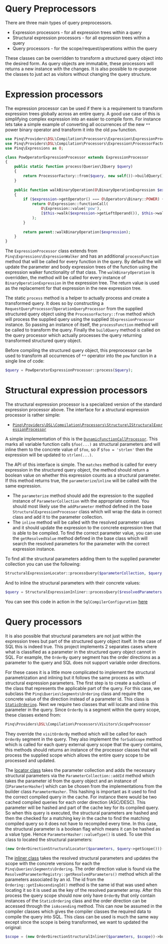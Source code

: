 Query Preprocessors
===================

There are three main types of query preprocessors.

 - Expression processors - for all expression trees within a query
 - Structural expression processors - for all expression trees within a query
 - Query processors - for the scope/request/operations within the query
 
These classes can be overridden to transform a structured query object into the desired
form. As query objects are immutable, these processors will returns a new instance with
the changes. It is also possible to re-purpose the classes to just act as visitors without
changing the query structure.

Expression processors
=====================

The expression processor can be used if there is a requirement to transform expression trees
globally across an entire query. A good use case of this is simplifying complex expression
into an easier to compile form. For instance lets take a simple example of converting all
occurrences of the new `**` power binary operator and transform it into the old `pow` function.

```php
use Pinq\Providers\DSL\Compilation\Processors\Expression\ExpressionProcessor;
use Pinq\Providers\DSL\Compilation\Processors\Expression\ProcessorFactory;
use Pinq\Expressions as O;

class PowOperatorExpressionProcessor extends ExpressionProcessor
{
    public static function process(Queries\IQuery $query)
    {
        return ProcessorFactory::from($query, new self())->buildQuery();
    }
    
    public function walkBinaryOperation(O\BinaryOperationExpression $expression)
    {
        if ($expression->getOperator() === O\Operators\Binary::POWER) {
            return O\Expression::functionCall(
                O\Expression::value('pow'),
                [$this->walk($expression->getLeftOperand()), $this->walk($expression->getRightOperand())]
            );
        } 
        
        return parent::walkBinaryOperation($expression);
    }
}
```

The `ExpressionProcessor` class extends from `Pinq\Expressions\ExpressionWalker` and
has an additional `processFunction` method that will be called for every function in
the query. By default the will update the parameter and body expression trees of the function
using the expression walker functionality of that class. The `walkBinaryOperation` is
overridden, the method will be called for every instance of `BinaryOperationExpression`
in the expression tree. The return value is used as the replacement for that expression
in the new expression tree.

The static `process` method is a helper to actually process and create a transformed query.
It does so by constructing a `RequestQueryProcessor`/`OperationQueryProcessor` from the supplied
structured query object using the `ProcessorFactory::from` method which will process the supplied
query using the supplied `IExpressionProcessor` instance. So passing an instance of itself, the
`processFunction` method will be called to transform the query. Finally the `buildQuery` method
is called on the query processor which actually processes the query returning transformed structured
query object.

Before compiling the structured query object, this preprocessor can be used to transform all occurrences
of `**` operator into the `pow` function in a single line of code:

```php
$query = PowOperatorExpressionProcessor::process($query);
```

Structural expression processors
================================

The structural expression processor is a specialized version of the standard expression
processor above. The interface for a structural expression processor is rather simple:

 - [`Pinq\Providers\DSL\Compilation\Processors\Structure\IStructuralExpressionProcessor`][1]

A simple implementation of this is the [`DynamicFunctionCallProcessor`](DynamicFunctionCallProcessor.php).
This marks all variable function calls `$foo(...)` as structural parameters and will inline
them to the concrete value of `$foo`, so if `$foo = 'strlen'` then the expression will be
updated to `strlen(...)`.

The API of this interface is simple. The `matches` method is called for every expression in
the structured query object, the method should return a boolean value on whether this expression
counts as a structural parameter. If this method returns true, the `parameterize`/`inline` will
be called with the same expression.
 
 - The `parameterize` method should add the expression to the supplied instance of 
 `ParameterCollection` with the appropriate context. You should most likely use the
 `addParameter` method defined in the base `StructuralExpressionProcessor` class which
 will wrap the data in correct class and add it to the parameter collection.
 - The `inline` method will be called with the resolved parameter values and it should
 update the expression to the concrete expression tree that is able to be compiled.
 To find the correct parameter value, you can use the `getResolvedValue` method defined in
 the base class which will search the resolved parameters for the parameter with the correct
 expression instance.

To find all the structural parameters adding them to the  supplied parameter collection 
you can use the following:

```php
StructuralExpressionLocator::processQuery($parameterCollection, $query, new DynamicFunctionCallProcessor());
```

And to inline the structural parameters with their concrete values:

```php
$query = StructuralExpressionInliner::processQuery($resolvedParameters, $query, new DynamicFunctionCallProcessor());
```

You can see this code in action in the `SqlCompilerConfiguration` [here](../SqlCompilerConfiguration.php)

Query processors
================

It is also possible that structural parameters are not just within the expression trees
but part of the structured query object itself. In the case of SQL this is indeed true.
This project implements 2 separates cases where what is classified as a parameter in the
structured query object cannot in SQL. For example, the `OrderBy` query segment has the
order directions as a parameter to the query and SQL does not support variable order directions.

For these cases it is a little more complicated to implement the structural parametrization
and inlining but it follows the same process as with structural expression parameters.
The first step is to create a subclass of the class that represents the applicable part of
the query. For this case, we subclass the `Pinq\Queries\Segments\Ordering` class and require
the concrete value of the direction instead of a parameter id. This class is [`StaticOrdering`](StaticOrdering.php).
Next we require two classes that will locate and inline this parameter in the query. Since 
`OrderBy` is a segment within the query scope, these classes extend from:

```php
Pinq\Providers\DSL\Compilation\Processors\Visitors\ScopeProcessor
```

They override the `visitOrderBy` method which will be called for each `OrderBy` segment
in the query. They also implement the `forSubScope` method which is called for each query
external query scope that the query contains, this methods should returns an instance of
the processor classes that will process the supplied scope which allows the entire query
scope to be processed and updated. 

The [locator class](OrderDirectionStructuralLocator.php) takes the parameter collection and 
adds the necessary structural parameters via the `ParameterCollection::addId` method which 
takes the parameter id from the query object and an instance of (`IParameterHasher`) which
can be chosen from the implementations from the builder class `ParameterHasher`. This hashing
is important as it used to find the correct compiled query in the cache. For instance there
would be two cached compiled queries for each order direction (ASC/DESC). This parameter will
be hashed and part of the cache key for its compiled query. So when this query is executed,
the structural parameters are hashed and then the checked for a matching key in the cache
to find the matching compiled query so it does not have to recompiled every time. In this case,
the structural parameter is a boolean flag which means it can be hashed as a value type. Hence
`ParameterHasher::valueType()` is used. To use this class to located the structural parameters:

```php
(new OrderDirectionStructuralLocator($parameters, $query->getScope()))->buildScope()
```

The [inliner class](OrderDirectionStructuralInliner.php) takes the resolved structural parameters
and updates the scope with the concrete versions for each the `Pinq\Queries\Segments\Ordering`.
The order direction value is found via the `ResolvedParameterRegistry::getResolvedParameters()` method
which all the parameters associated by an id. The id from the `Ordering::getIsAscendingId()` method
is the same id that was used when locating it so it is used as the key of the resolved parameter array.
After this process the query scope should now only have `OrderBy` that only contain instances of
the `StaticOrdering` class and the order direction can be accessed through the `isAscending` method.
This can now be assumed in the compiler classes which gives the compiler classes the required data
to compile the query into SQL. This class can be used is much the same way except since the scope
is being transformed, we want to updated the original:

```php
$scope = (new OrderDirectionStructuralInliner($parameters, $scope))->buildScope();
```
 
[1]: https://github.com/TimeToogo/Pinq/blob/master/Source/Providers/DSL/Compilation/Processors/Structure/IStructuralExpressionProcessor.php